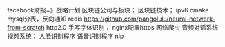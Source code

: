 facebook财报=》战略计划
区块链公司与板块；
区块链技术；
ipv6
cmake
mysql分表，反向通知
redis
https://github.com/pangolulu/neural-network-from-scratch
http2.0
手写字体识别；
nginx配置https
网络爬虫
音频对话系统
视频系统；
人脸识别程序
语音识别程序
nlp